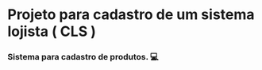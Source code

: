 # Projeto para cadastro de um sistema lojista ( CLS )

### Sistema para cadastro de produtos. :computer:
